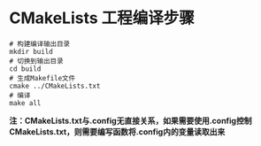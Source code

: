 # CMakeLists 工程编译步骤

```shell
# 构建编译输出目录
mkdir build
# 切换到输出目录
cd build
# 生成Makefile文件
cmake ../CMakeLists.txt
# 编译
make all
```

**注：CMakeLists.txt与.config无直接关系，如果需要使用.config控制CMakeLists.txt，则需要编写函数将.config内的变量读取出来**
